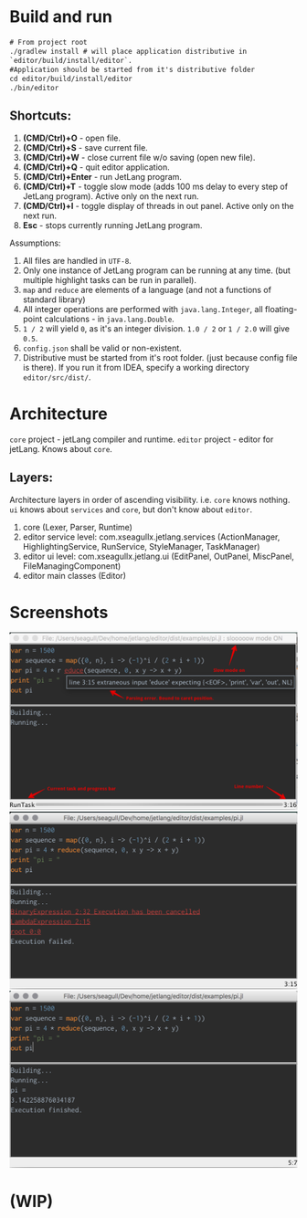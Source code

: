 # Build and run
```
# From project root
./gradlew install # will place application distributive in `editor/build/install/editor`.
#Application should be started from it's distributive folder
cd editor/build/install/editor
./bin/editor
```

## Shortcuts:
1. __(CMD/Ctrl)+O__ - open file.
2. __(CMD/Ctrl)+S__ - save current file.
3. __(CMD/Ctrl)+W__ - close current file w/o saving (open new file).
4. __(CMD/Ctrl)+Q__ - quit editor application.
5. __(CMD/Ctrl)+Enter__ - run JetLang program.
5. __(CMD/Ctrl)+T__ - toggle slow mode (adds 100 ms delay to every step of JetLang program). Active only on the next run.
6. __(CMD/Ctrl)+I__ - toggle display of threads in out panel. Active only on the next run.
7. __Esc__ - stops currently running JetLang program.

Assumptions:
1. All files are handled in `UTF-8`.
2. Only one instance of JetLang program can be running at any time. (but multiple highlight tasks can be run in parallel).
3. `map` and `reduce` are elements of a language (and not a functions of standard library)
4. All integer operations are performed with `java.lang.Integer`, all floating-point calculations - in `java.lang.Double`.
5. `1 / 2` will yield `0`, as it's an integer division. `1.0 / 2` or `1 / 2.0` will give `0.5`.
6. `config.json` shall be valid or non-existent.
7. Distributive must be started from it's root folder. (just because config file is there). If you run it from IDEA, specify a working directory `editor/src/dist/`.

# Architecture
`core` project - jetLang compiler and runtime.
`editor` project - editor for jetLang. Knows about `core`.


## Layers:

Architecture layers in order of ascending visibility. i.e. `core` knows nothing. `ui` knows about `services` and `core`, but don't know about `editor`.

1. core (Lexer, Parser, Runtime)
2. editor service level: com.xseagullx.jetlang.services (ActionManager, HighlightingService, RunService, StyleManager, TaskManager)
3. editor ui level: com.xseagullx.jetlang.ui (EditPanel, OutPanel, MiscPanel, FileManagingComponent)
4. editor main classes (Editor)


# Screenshots
![Running with error](/misc/Runnning%20with%20error.png)
![Cancelled](/misc/Cancelled.png)
![Success](/misc/Success.png)

# __(WIP)__
